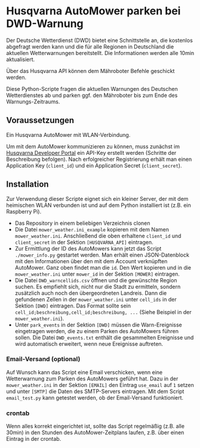 # Husqvarna AutoMower parken bei DWD-Warnung

Der Deutsche Wetterdienst (DWD) bietet eine Schnittstelle an, die kostenlos abgefragt werden kann und die für alle Regionen in Deutschland die aktuellen Wetterwarnungen bereitstellt. Die Informationen werden alle 10min aktualisiert.

Über das Husqvarna API können dem Mähroboter Befehle geschickt werden.

Diese Python-Scripte fragen die aktuellen Warnungen des Deutschen Wetterdienstes ab und parken ggf. den Mähroboter bis zum Ende des Warnungs-Zeitraums.

## Voraussetzungen
Ein Husqvarna AutoMower mit WLAN-Verbindung.

Um mit dem AutoMower kommunizieren zu können, muss zunächst im [Husqvarna Developer Portal](https://developer.husqvarnagroup.cloud/docs/get-started) ein API-Key erstellt werden (Schritte der Beschreibung befolgen). Nach erfolgreicher Registrierung erhält man einen Application Key (`client_id`) und ein Application Secret (`client_secret`).

## Installation
Zur Verwendung dieser Scripte eignet sich ein kleiner Server, der mit dem heimischen WLAN verbunden ist und auf dem Python installiert ist (z.B. ein Raspberry Pi).

- Das Repository in einem beliebigen Verzeichnis clonen
- Die Datei `mower_weather.ini_example` kopieren mit dem Namen `mower_weather.ini`. Anschließend die oben erhaltene `client_id` und `client_secret` in der Sektion `[HUSQVARNA_API]` eintragen.
- Zur Ermittlung der ID des AutoMowers kann jetzt das Script `./mower_info.py` gestartet werden. Man erhält einen JSON-Datenblock mit den Informationen über den mit dem Account verknüpften AutoMower. Ganz oben findet man die `id`. Den Wert kopieren und in die `mower_weather.ini` unter `mower_id` in der Sektion `[MOWER]` eintragen.
- Die Datei `DWD_warncellids.csv` öffnen und die gewünschte Region suchen. Es empfiehlt sich, nicht nur die Stadt zu ermitteln, sondern zusätzlich auch noch den übergeordneten Landreis. Dann die gefundenen Zellen in der `mower_weather.ini` unter `cell_ids` in der Sektion `[DWD]` eintragen. Das Format sollte sein `cell_id;beschreibung,cell_id;beschreibung, ...` (Siehe Beispiel in der `mower_weather.ini`).
- Unter `park_events` in der Sektion `[DWD]` müssen die Warn-Ereignisse eingetragen werden, die zu einem Parken des AutoMowers führen sollen. Die Datei `DWD_events.txt` enthält die gesammelten Ereignisse und wird automatisch erweitert, wenn neue Ereignisse auftreten.

### Email-Versand (optional)
Auf Wunsch kann das Script eine Email verschicken, wenn eine Wetterwarnung zum Parken des AutoMowers geführt hat. Dazu in der `mower_weather.ini` in der Sektion `[EMAIL]` den Eintrag `use_email` auf `1` setzen und unter `[SMTP]` die Daten des SMTP-Servers eintragen. Mit dem Script `email_test.py` kann getestet werden, ob der Email-Versand funktioniert.

### crontab
Wenn alles korrekt eingerichtet ist, sollte das Script regelmäßig (z.B. alle 30min) in den Stunden des AutoMower-Zeitplans laufen, z.B. über einen Eintrag in der crontab.
